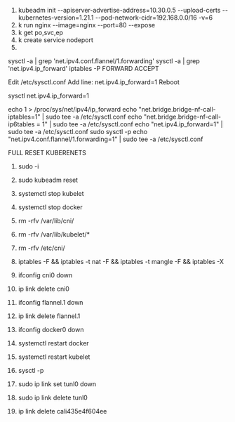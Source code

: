 1. kubeadm init --apiserver-advertise-address=10.30.0.5 --upload-certs  --kubernetes-version=1.21.1 --pod-network-cidr=192.168.0.0/16 -v=6
2. k run nginx --image=nginx --port=80 --expose
3. k get po,svc,ep 
4. k create service nodeport 
5. 

sysctl -a | grep 'net.ipv4.conf.flannel/1.forwarding'
sysctl -a | grep 'net.ipv4.ip_forward'
iptables -P FORWARD ACCEPT

Edit /etc/sysctl.conf
Add line: net.ipv4.ip_forward=1
Reboot

sysctl net.ipv4.ip_forward=1

echo 1 > /proc/sys/net/ipv4/ip_forward
echo "net.bridge.bridge-nf-call-iptables=1" | sudo tee -a /etc/sysctl.conf
echo "net.bridge.bridge-nf-call-ip6tables = 1" | sudo tee -a /etc/sysctl.conf
echo "net.ipv4.ip_forward=1" | sudo tee -a /etc/sysctl.conf
sudo sysctl -p
echo "net.ipv4.conf.flannel/1.forwarding=1" | sudo tee -a /etc/sysctl.conf




FULL RESET KUBERENETS
1. sudo -i
2. sudo kubeadm reset
3. systemctl stop kubelet
4. systemctl stop docker
5. rm -rfv /var/lib/cni/
6. rm -rfv /var/lib/kubelet/*
7. rm -rfv /etc/cni/
8. iptables -F && iptables -t nat -F && iptables -t mangle -F && iptables -X
9. ifconfig cni0 down
10. ip link delete cni0
11. ifconfig flannel.1 down
12. ip link delete flannel.1
13. ifconfig docker0 down
14. systemctl restart docker
15. systemctl restart kubelet
16. sysctl -p


1. sudo ip link set tunl0 down
2. sudo ip link delete tunl0
3. ip link delete cali435e4f604ee